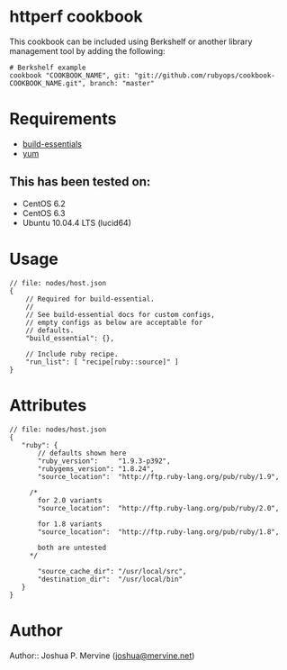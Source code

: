 # httperf cookbook

This cookbook can be included using Berkshelf or another library management tool by adding the following:

    # Berkshelf example
    cookbook "COOKBOOK_NAME", git: "git://github.com/rubyops/cookbook-COOKBOOK_NAME.git", branch: "master"

# Requirements

* [build-essentials](http://community.opscode.com/cookbooks/build-essential)
* [yum](http://community.opscode.com/cookbooks/yum)

## This has been tested on:

* CentOS 6.2
* CentOS 6.3
* Ubuntu 10.04.4 LTS (lucid64)

# Usage

    // file: nodes/host.json
    {
        // Required for build-essential.
        //
        // See build-essential docs for custom configs,
        // empty configs as below are acceptable for
        // defaults.
        "build_essential": {},

        // Include ruby recipe.
        "run_list": [ "recipe[ruby::source]" ]
    }

# Attributes

    // file: nodes/host.json
    {
       "ruby": {
           // defaults shown here
           "ruby_version":     "1.9.3-p392",
           "rubygems_version": "1.8.24",
           "source_location":  "http://ftp.ruby-lang.org/pub/ruby/1.9",

         /*
           for 2.0 variants
           "source_location":  "http://ftp.ruby-lang.org/pub/ruby/2.0",

           for 1.8 variants
           "source_location":  "http://ftp.ruby-lang.org/pub/ruby/1.8",

           both are untested
         */

           "source_cache_dir": "/usr/local/src",
           "destination_dir":  "/usr/local/bin"
       }
    }

# Author

Author:: Joshua P. Mervine (<joshua@mervine.net>)
